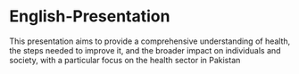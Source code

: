 # English-Presentation
This presentation aims to provide a comprehensive understanding of health, the steps needed to improve it, and the broader impact on individuals and society, with a particular focus on the health sector in Pakistan
